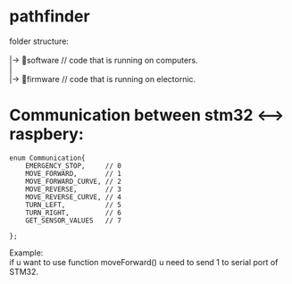 # pathfinder

folder structure:<br/>
<br/>
|-> 📂software // code that is running on computers.<br/>
|<br/>
|-> 📂firmware // code that is running on electornic.<br/>

# Communication between stm32 <--> raspbery:
```
enum Communication{
	EMERGENCY_STOP,     // 0
	MOVE_FORWARD,       // 1
	MOVE_FORWARD_CURVE, // 2
	MOVE_REVERSE,       // 3
	MOVE_REVERSE_CURVE, // 4
	TURN_LEFT,          // 5
	TURN_RIGHT,         // 6
	GET_SENSOR_VALUES   // 7

};
```
Example:<br/>
if u want to use function moveForward() u need to send 1 to serial port of STM32.
